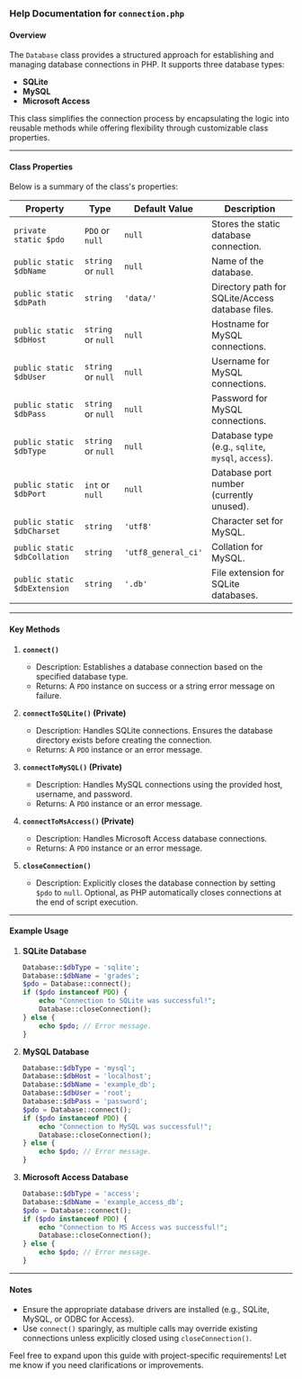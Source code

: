 ### Help Documentation for `connection.php`

#### Overview
The `Database` class provides a structured approach for establishing and managing database connections in PHP. It supports three database types:
- **SQLite**
- **MySQL**
- **Microsoft Access**

This class simplifies the connection process by encapsulating the logic into reusable methods while offering flexibility through customizable class properties.

---

#### Class Properties
Below is a summary of the class's properties:

| **Property**      | **Type**    | **Default Value**  | **Description**                                  |
|--------------------|-------------|--------------------|--------------------------------------------------|
| `private static $pdo` | `PDO` or `null` | `null`          | Stores the static database connection.          |
| `public static $dbName` | `string` or `null` | `null`         | Name of the database.                           |
| `public static $dbPath` | `string`  | `'data/'`         | Directory path for SQLite/Access database files.|
| `public static $dbHost` | `string` or `null` | `null`         | Hostname for MySQL connections.                 |
| `public static $dbUser` | `string` or `null` | `null`         | Username for MySQL connections.                 |
| `public static $dbPass` | `string` or `null` | `null`         | Password for MySQL connections.                 |
| `public static $dbType` | `string` or `null` | `null`         | Database type (e.g., `sqlite`, `mysql`, `access`).|
| `public static $dbPort` | `int` or `null`    | `null`         | Database port number (currently unused).        |
| `public static $dbCharset` | `string`  | `'utf8'`        | Character set for MySQL.                        |
| `public static $dbCollation` | `string` | `'utf8_general_ci'` | Collation for MySQL.                        |
| `public static $dbExtension` | `string` | `'.db'`        | File extension for SQLite databases.            |

---

#### Key Methods
1. **`connect()`**
   - Description: Establishes a database connection based on the specified database type.
   - Returns: A `PDO` instance on success or a string error message on failure.

2. **`connectToSQLite()` (Private)**
   - Description: Handles SQLite connections. Ensures the database directory exists before creating the connection.
   - Returns: A `PDO` instance or an error message.

3. **`connectToMySQL()` (Private)**
   - Description: Handles MySQL connections using the provided host, username, and password.
   - Returns: A `PDO` instance or an error message.

4. **`connectToMsAccess()` (Private)**
   - Description: Handles Microsoft Access database connections.
   - Returns: A `PDO` instance or an error message.

5. **`closeConnection()`**
   - Description: Explicitly closes the database connection by setting `$pdo` to `null`. Optional, as PHP automatically closes connections at the end of script execution.

---

#### Example Usage

1. **SQLite Database**
   ```php
   Database::$dbType = 'sqlite';
   Database::$dbName = 'grades';
   $pdo = Database::connect();
   if ($pdo instanceof PDO) {
       echo "Connection to SQLite was successful!";
       Database::closeConnection();
   } else {
       echo $pdo; // Error message.
   }
   ```

2. **MySQL Database**
   ```php
   Database::$dbType = 'mysql';
   Database::$dbHost = 'localhost';
   Database::$dbName = 'example_db';
   Database::$dbUser = 'root';
   Database::$dbPass = 'password';
   $pdo = Database::connect();
   if ($pdo instanceof PDO) {
       echo "Connection to MySQL was successful!";
       Database::closeConnection();
   } else {
       echo $pdo; // Error message.
   }
   ```

3. **Microsoft Access Database**
   ```php
   Database::$dbType = 'access';
   Database::$dbName = 'example_access_db';
   $pdo = Database::connect();
   if ($pdo instanceof PDO) {
       echo "Connection to MS Access was successful!";
       Database::closeConnection();
   } else {
       echo $pdo; // Error message.
   }
   ```

---

#### Notes
- Ensure the appropriate database drivers are installed (e.g., SQLite, MySQL, or ODBC for Access).
- Use `connect()` sparingly, as multiple calls may override existing connections unless explicitly closed using `closeConnection()`.

Feel free to expand upon this guide with project-specific requirements! Let me know if you need clarifications or improvements.